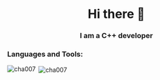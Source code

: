 <h1 align="center">Hi there 👋</h1>
<h3 align="center">I am a C++ developer</h3>


<h3 align="left">Languages and Tools:</h3>

<p><img align="left" src="https://github-readme-stats.vercel.app/api/top-langs/?username=cha007&layout=compact" alt="cha007" /></p>

<p>&nbsp;<img align="center" src="https://github-readme-stats.vercel.app/api?username=cha007&show_icons=true" alt="cha007" /></p>

<!--
**cha007/cha007** is a ✨ _special_ ✨ repository because its `README.md` (this file) appears on your GitHub profile.

Here are some ideas to get you started:

- 🔭 I’m currently working on ...
- 🌱 I’m currently learning ...
- 👯 I’m looking to collaborate on ...
- 🤔 I’m looking for help with ...
- 💬 Ask me about ...
- 📫 How to reach me: ...
- 😄 Pronouns: ...
- ⚡ Fun fact: ...
-->
